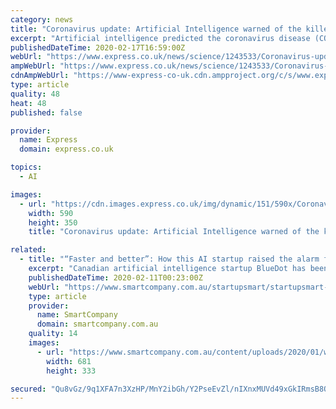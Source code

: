 ```yaml
---
category: news
title: "Coronavirus update: Artificial Intelligence warned of the killer epidemic week before WHO"
excerpt: "Artificial intelligence predicted the coronavirus disease (COVID-19) would spread to Taiwan, Thailand, Japan and South Korea. The AI issued warnings a whole nine days before the WHO and six days before the Centers for Disease Control and Prevention (CDC) in the US. According to the Polish Economics Institute (PIE), the first coronavirus ..."
publishedDateTime: 2020-02-17T16:59:00Z
webUrl: "https://www.express.co.uk/news/science/1243533/Coronavirus-update-artificial-intelligence-epidemic-warning-WHO-China-coronavirus-news"
ampWebUrl: "https://www.express.co.uk/news/science/1243533/Coronavirus-update-artificial-intelligence-epidemic-warning-WHO-China-coronavirus-news/amp"
cdnAmpWebUrl: "https://www-express-co-uk.cdn.ampproject.org/c/s/www.express.co.uk/news/science/1243533/Coronavirus-update-artificial-intelligence-epidemic-warning-WHO-China-coronavirus-news/amp"
type: article
quality: 48
heat: 48
published: false

provider:
  name: Express
  domain: express.co.uk

topics:
  - AI

images:
  - url: "https://cdn.images.express.co.uk/img/dynamic/151/590x/Coronavirus-update-artificial-intelligence-epidemic-warning-WHO-China-coronavirus-news-1243533.jpg?r=1581960244740"
    width: 590
    height: 350
    title: "Coronavirus update: Artificial Intelligence warned of the killer epidemic week before WHO"

related:
  - title: "“Faster and better”: How this AI startup raised the alarm for coronavirus a week before the World Health Organisation"
    excerpt: "Canadian artificial intelligence startup BlueDot has been ahead of global health organisations for tracking the spread of coronavirus, first raising the alarm on New Year’s Eve, a week before the World Health Organisation and the US Centre for Disease Control. According to media reports, BlueDot founder and chief executive Kamran Khan says ..."
    publishedDateTime: 2020-02-11T00:23:00Z
    webUrl: "https://www.smartcompany.com.au/startupsmart/startupsmart-technology/bluedot-coronavirus/"
    type: article
    provider:
      name: SmartCompany
      domain: smartcompany.com.au
    quality: 14
    images:
      - url: "https://www.smartcompany.com.au/content/uploads/2020/01/wuhan-china.jpg"
        width: 681
        height: 333

secured: "Qu8vGz/9q1XFA7n3XzHP/MnY2ibGh/Y2PseEvZl/nIXnxMUVd49xGkIRmsB8QUUIj6TpewdfvINA1py00NfCRlJFjLReKddz6/xvqP20mU42XhJ8olQzWIZy35rz5MJnuwylwmcziKNk5wAK3DqwU120QaWjMf66qM9MJoJ77IM37Xn2cBrYuuY/BbQ9EysVgbVySHy9OmsDEu35Z46SqfHdz6SIFDIxCGietU6S8cvl+G2XQkH2657jt2Cn6HXiw11OVnox4fk4RY0IhHlMIlgQLSvgjCsl9PKFy1BFWtQm9AJTEqJaypCsRMrP87R8;Z2YnvSvnziOCXdSKvK79dQ=="
---
```


